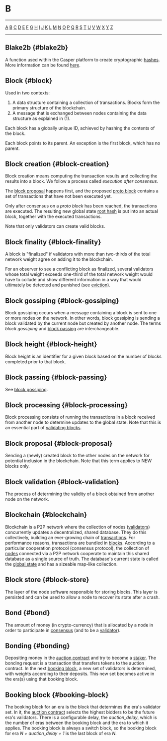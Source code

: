 # B

---

[A](./A.md) [B](./B.md) [C](./C.md) [D](./D.md) [E](./E.md) [F](./F.md) [G](./G.md) [H](./H.md) [I](./I.md) [J](./J.md) [K](./K.md) [L](./L.md) [M](./M.md) [N](./N.md) [O](./O.md) [P](./P.md) [Q](./Q.md) [R](./R.md) [S](./S.md) [T](./T.md) [U](./U.md) [V](./V.md) [W](./W.md) [X](./X.md) [Y](./Y.md) [Z](./Z.md)

---

## Blake2b {#blake2b}

A function used within the Casper platform to create cryptographic [hashes](./H.md#hash). More information can be found [here](https://www.blake2.net/).

## Block {#block}

Used in two contexts:

1.  A data structure containing a collection of transactions. Blocks form the primary structure of the blockchain.
2.  A message that is exchanged between nodes containing the data structure as explained in (1).

Each block has a globally unique ID, achieved by hashing the contents of the block.

Each block points to its parent. An exception is the first block, which has no parent.

## Block creation {#block-creation}

Block creation means computing the transaction results and collecting the results into a block. We follow a process called _execution after consensus_.

The [block proposal](./B.md#block-proposal) happens first, and the proposed [proto block](./P.md#proto-block) contains a set of transactions that have not been executed yet.

Only after consensus on a _proto block_ has been reached, the transactions are executed. The resulting new global state [root hash](./R.md#root-hash) is put into an actual block, together with the executed transactions.

Note that only validators can create valid blocks.

## Block finality {#block-finality}

A block is "finalized" if validators with more than two-thirds of the total network weight agree on adding it to the blockchain.

For an observer to see a conflicting block as finalized, several validators whose total weight exceeds one-third of the total network weight would have to collude and show different information in a way that would ultimately be detected and punished (see [eviction](./E.md#eviction)).

## Block gossiping {#block-gossiping}

Block gossiping occurs when a message containing a block is sent to one or more nodes on the network. In other words, block gossiping is sending a block validated by the current node but created by another node. The terms _block gossiping_ and [block passing](#block-passing) are interchangeable.

## Block height {#block-height}

Block height is an identifier for a given block based on the number of blocks completed prior to that block.

## Block passing {#block-passing}

See [block gossiping](#block-gossiping).

## Block processing {#block-processing}

Block processing consists of running the transactions in a block received from another node to determine updates to the global state. Note that this is an essential part of [validating blocks](#block-validation).

## Block proposal {#block-proposal}

Sending a (newly) created block to the other nodes on the network for potential inclusion in the blockchain. Note that this term applies to NEW blocks only.

## Block validation {#block-validation}

The process of determining the validity of a block obtained from another node on the network.

## Blockchain {#blockchain}

Blockchain is a P2P network where the collection of nodes ([validators](./V.md#validator)) concurrently updates a decentralized, shared database. They do this collectively, building an ever-growing chain of [transactions](./T.md#transaction). For performance reasons, transactions are bundled in [blocks](#block). According to a particular cooperation protocol (consensus protocol), the collection of [nodes](./N.md#node) connected via a P2P network cooperate to maintain this shared database as a single source of truth. The database's current state is called the [global state](./G.md#global-state) and has a sizeable map-like collection.

## Block store {#block-store}

The layer of the node software responsible for storing blocks. This layer is persisted and can be used to allow a node to recover its state after a crash.

## Bond {#bond}

The amount of money (in crypto-currency) that is allocated by a node in order to participate in [consensus](./C.md#consensus) (and to be a [validator](./V.md#validator)).

## Bonding {#bonding}

Depositing money in the [auction contract](./A.md#auction-contract) and try to become a [staker](./S.md#staker). The bonding request is a transaction that transfers tokens to the auction contract. In the next [booking block](#booking-block), a new set of validators is determined, with weights according to their deposits. This new set becomes active in the era(s) using that booking block.

## Booking block {#booking-block}

The booking block for an era is the block that determines the era's validator set. In it, the [auction contract](./A.md#auction-contract) selects the highest bidders to be the future era's validators. There is a configurable delay, the _auction_delay_, which is the number of eras between the booking block and the era to which it applies. The booking block is always a switch block, so the booking block for era _N + auction_delay + 1_ is the last block of era _N_.
